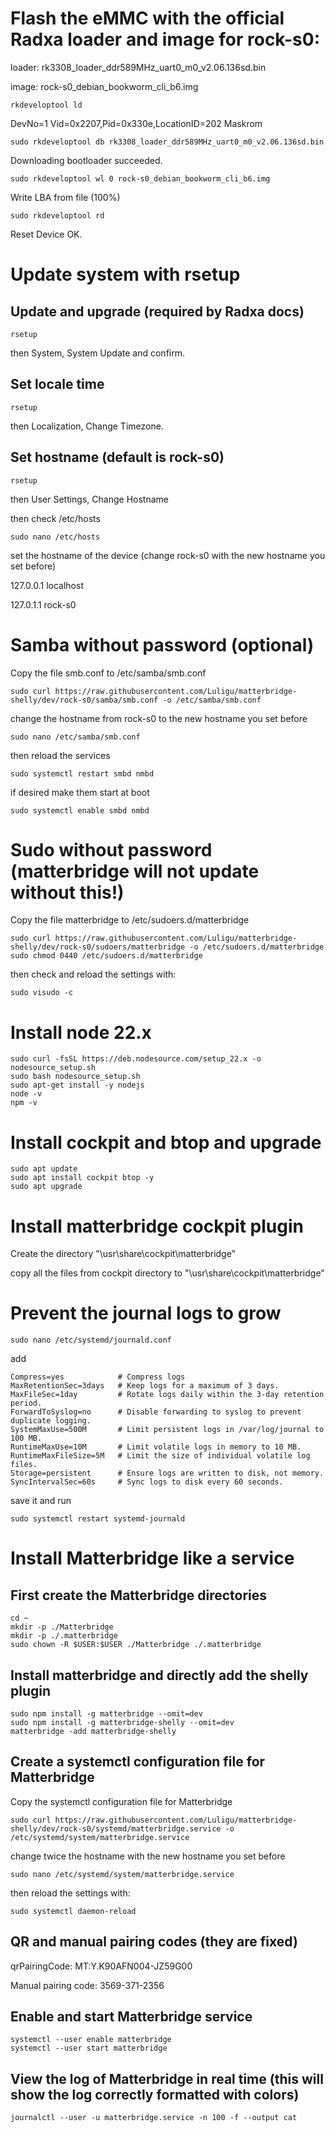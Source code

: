 # Flash the eMMC with the official Radxa loader and image for rock-s0:

loader: rk3308_loader_ddr589MHz_uart0_m0_v2.06.136sd.bin

image: rock-s0_debian_bookworm_cli_b6.img

```
rkdeveloptool ld
```
DevNo=1 Vid=0x2207,Pid=0x330e,LocationID=202    Maskrom

```
sudo rkdeveloptool db rk3308_loader_ddr589MHz_uart0_m0_v2.06.136sd.bin
```
Downloading bootloader succeeded.

```
sudo rkdeveloptool wl 0 rock-s0_debian_bookworm_cli_b6.img
```
Write LBA from file (100%)

```
sudo rkdeveloptool rd
```
Reset Device OK.


# Update system with rsetup

## Update and upgrade (required by Radxa docs)

```
rsetup
```

then System, System Update and confirm.

## Set locale time

```
rsetup
```

then Localization, Change Timezone.

## Set hostname (default is rock-s0)

```
rsetup
```

then User Settings, Change Hostname

then check /etc/hosts

```
sudo nano /etc/hosts
```

set the hostname of the device (change rock-s0 with the new hostname you set before)

127.0.0.1 localhost

127.0.1.1 rock-s0

# Samba without password (optional)

Copy the file smb.conf to /etc/samba/smb.conf

```
sudo curl https://raw.githubusercontent.com/Luligu/matterbridge-shelly/dev/rock-s0/samba/smb.conf -o /etc/samba/smb.conf
```

change the hostname from rock-s0 to the new hostname you set before

```
sudo nano /etc/samba/smb.conf
```

then reload the services

```
sudo systemctl restart smbd nmbd
```

if desired make them start at boot

```
sudo systemctl enable smbd nmbd
```

# Sudo without password (matterbridge will not update without this!)

Copy the file matterbridge to /etc/sudoers.d/matterbridge

```
sudo curl https://raw.githubusercontent.com/Luligu/matterbridge-shelly/dev/rock-s0/sudoers/matterbridge -o /etc/sudoers.d/matterbridge
sudo chmod 0440 /etc/sudoers.d/matterbridge
```

then check and reload the settings with:

```
sudo visudo -c
```

# Install node 22.x

```
sudo curl -fsSL https://deb.nodesource.com/setup_22.x -o nodesource_setup.sh
sudo bash nodesource_setup.sh
sudo apt-get install -y nodejs
node -v
npm -v
```

# Install cockpit and btop and upgrade

```
sudo apt update
sudo apt install cockpit btop -y
sudo apt upgrade
```

# Install matterbridge cockpit plugin

Create the directory "\usr\share\cockpit\matterbridge"

copy all the files from cockpit directory to "\usr\share\cockpit\matterbridge"

# Prevent the journal logs to grow

```
sudo nano /etc/systemd/journald.conf
```

add

```
Compress=yes            # Compress logs
MaxRetentionSec=3days   # Keep logs for a maximum of 3 days.
MaxFileSec=1day         # Rotate logs daily within the 3-day retention period.
ForwardToSyslog=no      # Disable forwarding to syslog to prevent duplicate logging.
SystemMaxUse=500M       # Limit persistent logs in /var/log/journal to 100 MB.
RuntimeMaxUse=10M       # Limit volatile logs in memory to 10 MB.
RuntimeMaxFileSize=5M   # Limit the size of individual volatile log files.
Storage=persistent      # Ensure logs are written to disk, not memory.
SyncIntervalSec=60s     # Sync logs to disk every 60 seconds.
```

save it and run

```
sudo systemctl restart systemd-journald
```

# Install Matterbridge like a service

## First create the Matterbridge directories

```
cd ~
mkdir -p ./Matterbridge
mkdir -p ./.matterbridge
sudo chown -R $USER:$USER ./Matterbridge ./.matterbridge
```

## Install matterbridge and directly add the shelly plugin

```
sudo npm install -g matterbridge --omit=dev
sudo npm install -g matterbridge-shelly --omit=dev
matterbridge -add matterbridge-shelly
```

## Create a systemctl configuration file for Matterbridge

Copy the systemctl configuration file for Matterbridge

```
sudo curl https://raw.githubusercontent.com/Luligu/matterbridge-shelly/dev/rock-s0/systemd/matterbridge.service -o /etc/systemd/system/matterbridge.service
```

change twice the hostname with the new hostname you set before

```
sudo nano /etc/systemd/system/matterbridge.service
```

then reload the settings with:

```
sudo systemctl daemon-reload
```

## QR and manual pairing codes (they are fixed)

qrPairingCode: MT:Y.K90AFN004-JZ59G00

Manual pairing code: 3569-371-2356

## Enable and start Matterbridge service

```
systemctl --user enable matterbridge
systemctl --user start matterbridge
```

## View the log of Matterbridge in real time (this will show the log correctly formatted with colors)

```
journalctl --user -u matterbridge.service -n 100 -f --output cat
```
